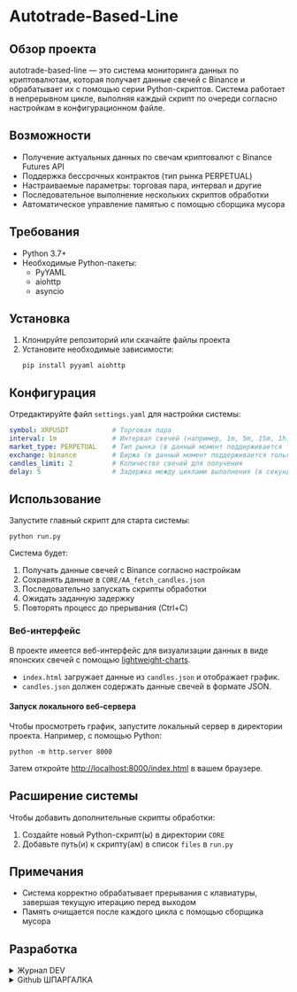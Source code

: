 # Autotrade-Based-Line

## Обзор проекта
autotrade-based-line — это система мониторинга данных по криптовалютам, которая получает данные свечей с Binance и обрабатывает их с помощью серии Python-скриптов. Система работает в непрерывном цикле, выполняя каждый скрипт по очереди согласно настройкам в конфигурационном файле.

## Возможности
- Получение актуальных данных по свечам криптовалют с Binance Futures API
- Поддержка бессрочных контрактов (тип рынка PERPETUAL)
- Настраиваемые параметры: торговая пара, интервал и другие
- Последовательное выполнение нескольких скриптов обработки
- Автоматическое управление памятью с помощью сборщика мусора

## Требования
- Python 3.7+
- Необходимые Python-пакеты:
  - PyYAML
  - aiohttp
  - asyncio

## Установка
1. Клонируйте репозиторий или скачайте файлы проекта
2. Установите необходимые зависимости:
   ```
   pip install pyyaml aiohttp
   ```

## Конфигурация
Отредактируйте файл `settings.yaml` для настройки системы:

```yaml
symbol: XRPUSDT           # Торговая пара
interval: 1m              # Интервал свечей (например, 1m, 5m, 15m, 1h)
market_type: PERPETUAL    # Тип рынка (в данный момент поддерживается только PERPETUAL)
exchange: binance         # Биржа (в данный момент поддерживается только binance)
candles_limit: 2          # Количество свечей для получения
delay: 5                  # Задержка между циклами выполнения (в секундах)
```

## Использование
Запустите главный скрипт для старта системы:

```
python run.py
```

Система будет:
1. Получать данные свечей с Binance согласно настройкам
2. Сохранять данные в `CORE/AA_fetch_candles.json`
3. Последовательно запускать скрипты обработки
4. Ожидать заданную задержку
5. Повторять процесс до прерывания (Ctrl+C)

### Веб-интерфейс
В проекте имеется веб-интерфейс для визуализации данных в виде японских свечей с помощью [lightweight-charts](https://github.com/tradingview/lightweight-charts).

- `index.html` загружает данные из `candles.json` и отображает график.
- `candles.json` должен содержать данные свечей в формате JSON.

#### Запуск локального веб-сервера
Чтобы просмотреть график, запустите локальный сервер в директории проекта. Например, с помощью Python:

```
python -m http.server 8000
```

Затем откройте [http://localhost:8000/index.html](http://localhost:8000/index.html) в вашем браузере.

## Расширение системы
Чтобы добавить дополнительные скрипты обработки:
1. Создайте новый Python-скрипт(ы) в директории `CORE`
2. Добавьте путь(и) к скрипту(ам) в список `files` в `run.py`

## Примечания
- Система корректно обрабатывает прерывания с клавиатуры, завершая текущую итерацию перед выходом
- Память очищается после каждого цикла с помощью сборщика мусора


## Разработка
<details>
  <summary>Журнал DEV</summary>

## v0.0.1
- ДАТА СОЗДАНИЯ ПРОЕКТА: 2025.06.29
- создан run.py, который выполняет чек-лист
- создан settings.yaml со всеми необходимыми настройками
- создан fetch candles.py для получения свечей с binance
- создан clone candles.py для клонирования файла свечей

## v0.0.2
- создан скрипт сравнения цен

## v0.0.3
- Добавлена логика анализа тренда на основе YAML-файла AB_check_trend.py
- Автоматическое выполнение логики по тренду: AC_use_trend.py, ACA_check_green.py, ACB_check_red.py и подскрипты
- Логика сравнения и записи процентного изменения
- Улучшена обработка ошибок и корректное завершение работы

## v0.0.4
- Введён единый цикл запуска всех скриптов через основной run.py
- Добавлено автоматическое измерение времени выполнения цикла
- Реализована очистка памяти после каждого цикла (gc.collect)
- Добавлена обработка сигнала SIGINT для корректного завершения работы
- Вынесены настройки в отдельный YAML-файл и реализована централизованная загрузка настроек
- Введены отдельные скрипты для зелёного/красного тренда и их автоматический запуск в зависимости от значения TREND
- Добавлены сообщения об ошибках при работе с файлами и внешними сервисами
- Улучшена структура backend: разделение на A_GET_DATA, B_CHECK_TREND, Z_CLONE_CANDLE
- Добавлены тестовые скрипты для отладки (test1.py, test2.py и др.)

## v0.0.5
- добавлнно A_CLEAR_ON_RUN для обнуления данных 
- осущестовлен CHECK_CANDLE_END
- добавленна переменная CANDLE_PERCENT_NOW в config

## ПЛАНЫ НА БУДУЩЕЕ
- создать конфиг для реакции на достижение ценой линии

</details>

<details>
  <summary>Github ШПАРГАЛКА</summary>

## Загрузить последние обновления и заменить локальные файлы
```
git fetch origin; git reset --hard origin/master; git clean -fd  
```

## Посмотреть последние 10 коммитов и выбрать hash
```
git log --oneline -n 10  
```

## Использовать hash для получения нужной версии локально
```
git fetch origin; git checkout master; git reset --hard 1eaef8b; git clean -fdx  
```

## Обновить репозиторий
```
git add .  
git commit -m "добавленна переменная CANDLE_PERCENT_NOW в config"  
git push

```
## Полезные эмодзи для документации и кода
✅ ☑️ ✔️ ✳️ ❌ ❎ ✖️ 🔁 🔂 🔄
🚀 ⚙️ 💻 🔥 🧪 🐞 📝 🛠️ 🔄 🕒
📈 📉 🗂️ 📦 🎯 📚 🧰 🏁 🔔 💡
🛑 🔍 🏗️ 🧩 🧭 🛡️ 🍀 🌐 📢 🧯
🛫 🎉 🧿 🖥️ 💾 🧬 🧑‍💻 🧑‍🔬 📊 📋
📌 📎 🖱️ 🖨️ 🗃️ 📂 🗒️ 🛒 🧹 🖊️
🗑️ 🕹️ 🧲 🧱 🏷️ 🏆 🥇 📜 📅 🗓️ 🔗
🔒 🔓 🗝️ 🧊 🧞 🧺 🧳 📡 🏢 🏭
🏠 🏘️ 🏚️ 🌟 🎨 🧡 💙 💚 💛 💜
🩵 🩷 🔋 🧨 🧤 🧦 🧥 🧢 🧴 🧵
🧶 🛎️ 🛏️ 🛋️ 🚪 🚧 🚦 🚥 🚨 🚒
🚑 🚓 🗄️ 🗳️ 📫 📪 📬 📭 📮 📨
📩 📤 📥 📧 🔬 🔭 🕵️‍♂️ 🕵️‍♀️ 🧑‍🏫
🧑‍🔧 🧑‍🔩 🧑‍🎨 🧑‍🚀 🧑‍✈️ 🧑‍🚒 🧑‍⚕️ 🧑‍🎤 🔨 🔧
🔩 🗜️ 🖲️ 💾 💿 📀 📼 🧫 ⚡ 🌀
🌪️ 🛸 🎲 🎮 🐛 🐜 🦠 ⏫ ⏬ ⏩
⏪ ⏭️ ⏮️ 🆗 🆕 🆙
🪙 🪙 💰 💴 💵 💶 💷 💸 💳 🏦


</details>


